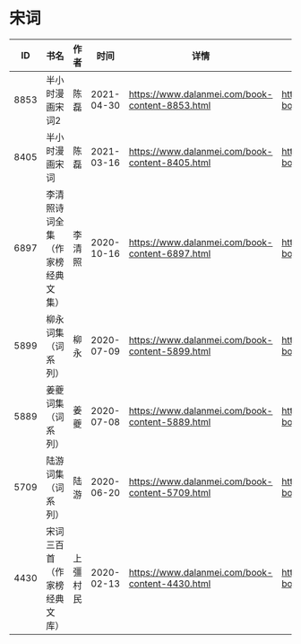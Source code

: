 # 宋词

| ID | 书名 | 作者 | 时间 | 详情 | 下载页面 | EPUB下载链接 | MOBI下载链接 | AZW3下载链接 |
| --- | --- | --- | --- | --- | --- | --- | --- | --- |
| 8853 | 半小时漫画宋词2 | 陈磊 | 2021-04-30 | https://www.dalanmei.com/book-content-8853.html | https://www.dalanmei.com/download-book-8853.html | http://ct.dalanmei.com/f/31084289-571715095-fdae6f | http://ct.dalanmei.com/f/31084289-572113916-a98c64 | http://ct.dalanmei.com/f/31084289-572122417-624063 |
| 8405 | 半小时漫画宋词 | 陈磊 | 2021-03-16 | https://www.dalanmei.com/book-content-8405.html | https://www.dalanmei.com/download-book-8405.html | http://ct.dalanmei.com/f/31084289-571709292-33e22d | http://ct.dalanmei.com/f/31084289-572115203-6a44a5 | http://ct.dalanmei.com/f/31084289-572136483-d63b93 |
| 6897 | 李清照诗词全集（作家榜经典文集） | 李清照 | 2020-10-16 | https://www.dalanmei.com/book-content-6897.html | https://www.dalanmei.com/download-book-6897.html | http://ct.dalanmei.com/f/31084289-571544393-153ee7 | http://ct.dalanmei.com/f/31084289-571814824-4daba3 | http://ct.dalanmei.com/f/31084289-572197497-c7e316 |
| 5899 | 柳永词集（词系列） | 柳永 | 2020-07-09 | https://www.dalanmei.com/book-content-5899.html | https://www.dalanmei.com/download-book-5899.html | http://ct.dalanmei.com/f/31084289-571621714-d52cc8 | http://ct.dalanmei.com/f/31084289-571732296-6d2624 | http://ct.dalanmei.com/f/31084289-571911301-73c9cc |
| 5889 | 姜夔词集（词系列） | 姜夔 | 2020-07-08 | https://www.dalanmei.com/book-content-5889.html | https://www.dalanmei.com/download-book-5889.html | http://ct.dalanmei.com/f/31084289-571619522-255dcd | http://ct.dalanmei.com/f/31084289-571732522-b21c23 | http://ct.dalanmei.com/f/31084289-571912034-bb46f7 |
| 5709 | 陆游词集（词系列） | 陆游 | 2020-06-20 | https://www.dalanmei.com/book-content-5709.html | https://www.dalanmei.com/download-book-5709.html | http://ct.dalanmei.com/f/31084289-571607112-d51f78 | http://ct.dalanmei.com/f/31084289-571736298-2e646f | http://ct.dalanmei.com/f/31084289-571914548-5dddf2 |
| 4430 | 宋词三百首（作家榜经典文库） | 上彊村民 | 2020-02-13 | https://www.dalanmei.com/book-content-4430.html | https://www.dalanmei.com/download-book-4430.html | http://ct.dalanmei.com/f/31084289-571532086-b7515b | http://ct.dalanmei.com/f/31084289-571801452-3c3da0 | http://ct.dalanmei.com/f/31084289-571989325-8f2f53 |
